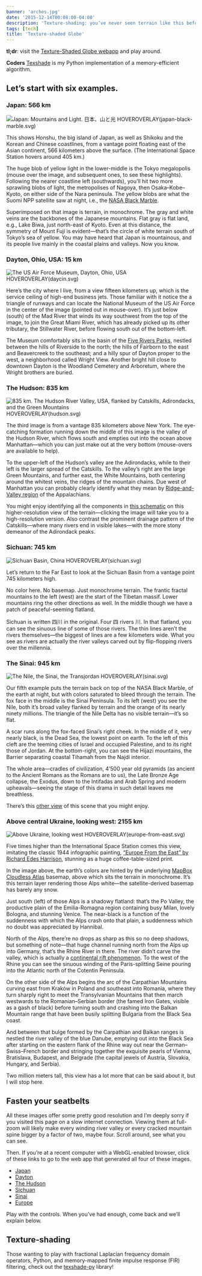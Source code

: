 ```yaml
---
banner: 'arches.jpg'
date: '2015-12-14T00:08:00-04:00'
description: 'Texture-shading: you’ve never seen terrain like this before!'
tags: [tech]
title: 'Texture-shaded Globe'
---
```


**tl;dr**: visit the [Texture-Shaded Globe webapp](https://fasiha.github.io/texshade-cesium-viewer/) and play around.

**Coders** [Texshade](https://github.com/fasiha/texshade-py#readme) is my Python implementation of a memory-efficient algorithm.

## Let’s start with six examples.

### Japan: 566 km

![Japan: Mountains and Light. 日本、山と光](japan-black-marble.jpg) HOVEROVERLAY(japan-black-marble.svg)

This shows Honshu, the big island of Japan, as well as Shikoku and the Korean and Chinese coastlines, from a vantage point floating east of the Asian continent, 566 kilometers above the surface. (The International Space Station hovers around 405 km.)

The huge blob of yellow light in the lower-middle is the Tokyo megalopolis (mouse over the image, and subsequent ones, to see these highlights). Following the nearer coastline left (southwards), you’ll hit two more sprawling blobs of light, the metropolises of Nagoya, then Osaka–Kobe–Kyoto, on either side of the Nara peninsula. The yellow blobs are what the Suomi NPP satellite saw at night, i.e., the [NASA Black Marble](https://www.nasa.gov/topics/earth/earthmonth/earthmonth_2013_5.html).

Superimposed on that image is terrain, in monochrome. The gray and white veins are the backbones of the Japanese mountains. Flat gray is flat land, e.g., Lake Biwa, just north-east of Kyoto. Even at this distance, the symmetry of Mount Fuji is evident—that’s the circle of white terrain south of Tokyo’s sea of yellow. You may have heard that Japan is mountainous, and its people live mainly in the coastal plains and valleys. Now you know.


### Dayton, Ohio, USA: 15 km

![The US Air Force Museum, Dayton, Ohio, USA](daycin.jpg) HOVEROVERLAY(daycin.svg)

Here’s the city where I live, from a view fifteen kilometers up, which is the service ceiling of high-end business jets. Those familiar with it notice the a triangle of runways and can locate the National Museum of the US Air Force in the center of the image (pointed out in mouse-over). It’s just below (south) of the Mad River that winds its way southwest from the top of the image, to join the Great Miami River, which has already picked up its other tributary, the Stillwater River, before flowing south out of the bottom-left.

The Museum comfortably sits in the basin of the [Five Rivers Parks](https://en.wikipedia.org/wiki/Five_Rivers_MetroParks), nestled between the hills of Riverside to the north; the hills of Fairborn to the east and Beavercreek to the southeast; and a hilly spur of Dayton proper to the west, a neighborhood called Wright View. Another bright hill close to downtown Dayton is the Woodland Cemetery and Arboretum, where the Wright brothers are buried.


### The Hudson: 835 km

![835 km. The Hudson River Valley, USA, flanked by Catskills, Adirondacks, and the Green Mountains](hudson.jpg) HOVEROVERLAY(hudson.svg)

The third image is from a vantage 835 kilometers above New York. The eye-catching formation running down the middle of this image is the valley of the Hudson River, which flows south and empties out into the ocean above Manhattan—which you can just make out at the very bottom (mouse-overs are available to help).

To the upper-left of the Hudson’s valley are the Adirondacks, while to their left is the larger spread of the Catskills. To the valley’s right are the large Green Mountains, and further east, the White Mountains, both centering around the whitest veins, the ridges of the mountain chains. Due west of Manhattan you can probably clearly identify what they mean by [Ridge-and-Valley region](https://en.wikipedia.org/wiki/Ridge-and-Valley_Appalachians) of the Appalachians.

You might enjoy identifying all the components in [this schematic](https://commons.wikimedia.org/wiki/File:NortheastAppalachiansMap.jpg) on this higher-resolution view of the terrain—clicking the image will take you to a high-resolution version. Also contrast the prominent drainage pattern of the Catskills—where many rivers end in visible lakes—with the more stony demeanor of the Adirondack peaks.


### Sichuan: 745 km

![Sichuan Basin, China](sichuan.jpg) HOVEROVERLAY(sichuan.svg)

Let’s return to the Far East to look at the Sichuan Basin from a vantage point 745 kilometers high.

No color here. No basemap. Just monochrome terrain. The frantic fractal mountains to the left (west) are the start of the Tibetan massif. Lower mountains ring the other directions as well. In the middle though we have a patch of peaceful-seeming flatland.

Sichuan is written 四川 in the original. Four 四 rivers 川. In that flatland, you can see the sinuous line of some of those rivers. The thin lines aren’t the rivers themselves—the biggest of lines are a few kilometers wide. What you see as rivers are actually the river valleys carved out by flip-flopping rivers over the millennia.


### The Sinai: 945 km

![The Nile, the Sinai, the Transjordan](sinai.jpg) HOVEROVERLAY(sinai.svg)

Our fifth example puts the terrain back on top of the NASA Black Marble, of the earth at night, but with colors saturated to bleed through the terrain. The fox face in the middle is the Sinai Peninsula. To its left (west) you see the Nile, both it’s broad valley flanked by terrain and the orange of its nearly ninety millions. The triangle of the Nile Delta has no visible terrain—it’s so flat.

A scar runs along the fox-faced Sinai’s right cheek. In the middle of it, very nearly black, is the Dead Sea, the lowest point on earth. To the left of this cleft are the teeming cities of Israel and occupied Palestine, and to its right those of Jordan. At the bottom-right, you can see the Hijazi mountains, the Barrier separating coastal Tihamah from the Najdi interior.

The whole area—cradles of civilization, 4’500 year old pyramids (as ancient to the Ancient Romans as the Romans are to us), the Late Bronze Age collapse, the Exodus, down to the Intifadas and Arab Spring and modern upheavals—seeing the stage of this drama in such detail leaves me breathless.

There’s this [other view](https://commons.wikimedia.org/wiki/File:Nile_River_Delta_at_Night.JPG) of this scene that you might enjoy.


### Above central Ukraine, looking west: 2155 km

![Above Ukraine, looking west](europe-from-east.jpg) HOVEROVERLAY(europe-from-east.svg)

Five times higher than the International Space Station comes this view, imitating the classic 1944 infographic painting, [“Europe From the East” by Richard Edes Harrison](http://www.davidrumsey.com/luna/servlet/detail/RUMSEY~8~1~266329~5504885:Europe-From-The-East#), stunning as a huge coffee-table-sized print.

In the image above, the earth’s colors are hinted by the underlying [MapBox Cloudless Atlas](https://www.mapbox.com/blog/cloudless-atlas-with-landsat/) basemap, above which sits the terrain in monochrome. It’s this terrain layer rendering those Alps white—the satellite-derived basemap has barely any snow.

Just south (left) of those Alps is a shadowy flatland: that’s the Po Valley, the productive plain of the Emilia-Romagna region containing busy Milan, lovely Bologna, and stunning Venice. The near-black is a function of the suddenness with which the Alps crash onto that plain, a suddenness which no doubt was appreciated by Hannibal.

North of the Alps, there’re no drops as sharp as this so no deep shadows, but something of note—that huge channel running north from the Alps up into Germany, that’s the Rhine River in there. The river didn’t carve the valley, which is actually a [continental rift phenomenon](https://en.wikipedia.org/w/index.php?title=Rhine&oldid=781522255#Alpine_orogeny). To the west of the Rhine you can see the sinuous winding of the Paris-splitting Seine pouring into the Atlantic north of the Cotentin Peninsula.

On the other side of the Alps begins the arc of the Carpathian Mountains curving east from Kraków in Poland and southeast into Romania, where they turn sharply right to meet the Transylvanian Mountains that then march westwards to the Romanian–Serbian border (the famed Iron Gates, visible as a gash of black) before turning south and crashing into the Balkan Mountain range that have been busily splitting Bulgaria from the Black Sea coast.

And between that bulge formed by the Carpathian and Balkan ranges is nestled the river valley of the blue Danube, emptying out into the Black Sea after starting on the eastern flank of the Rhine way out near the German–Swiss–French border and stringing together the exquisite pearls of Vienna, Bratislava, Budapest, and Belgrade (the capital jewels of Austria, Slovakia, Hungary, and Serbia).

Two million meters tall, this view has a lot more that can be said about it, but I will stop here.

## Fasten your seatbelts

All these images offer some pretty good resolution and I’m deeply sorry if you visited this page on a slow internet connection. Viewing them at full-zoom will likely make every winding river valley or every cracked mountain spine bigger by a factor of two, maybe four. Scroll around, see what you can see.

Then. If you’re at a recent computer with a WebGL-enabled browser, click of these links to go to the web app that generated all four of these images.

- [Japan][japan]
- [Dayton][daycin]
- [The Hudson][hudson]
- [Sichuan][sichuan]
- [Sinai][sinai]
- [Europe][europe]

Play with the controls. When you’ve had enough, come back and we’ll explain below.

## Texture-shading

Those wanting to play with fractional Laplacian frequency domain operators, Python, and memory-mapped finite impulse response (FIR) filtering, check out the [texshade-py](https://github.com/fasiha/texshade-py#readme) library!

[crimea]: https://fasiha.github.io/texshade-cesium-viewer/#%7B%22version%22%3A0%2C%22baseLayerPicked%22%3A%7B%22name%22%3A%22The%20Black%20Marble%22%2C%22iconUrl%22%3A%22http%3A%2F%2Fmaps.aldebrn.me%2FBuild%2FCesium%2FWidgets%2FImages%2FImageryProviders%2FblackMarble.png%22%7D%2C%22baseTerrainPicked%22%3A%7B%22name%22%3A%22WGS84%20Ellipsoid%22%7D%2C%22layers%22%3A%5B%7B%22url%22%3A%22%2F%2Fcesiumjs.org%2Fblackmarble%22%2C%22isBaseLayer%22%3Atrue%2C%22alpha%22%3A1%2C%22brightness%22%3A1%2C%22contrast%22%3A1%2C%22hue%22%3A0%2C%22saturation%22%3A1%2C%22gamma%22%3A1%7D%2C%7B%22url%22%3A%22http%3A%2F%2Fmaps.aldebrn.me%2Fworld-tex-cgiar-90m%22%2C%22isBaseLayer%22%3Afalse%2C%22alpha%22%3A0.7%2C%22brightness%22%3A0.98%2C%22contrast%22%3A3%2C%22hue%22%3A0%2C%22saturation%22%3A1%2C%22gamma%22%3A3%7D%5D%2C%22terrainExaggeration%22%3A1%2C%22destination%22%3A%7B%22x%22%3A3956085.01170706%2C%22y%22%3A2658694.6040228875%2C%22z%22%3A4776774.409817503%7D%2C%22orientation%22%3A%7B%22heading%22%3A6.150109241304203%2C%22pitch%22%3A-1.5548664680704714%2C%22roll%22%3A0%7D%7D

[europe]: https://fasiha.github.io/texshade-cesium-viewer/#%7B%22version%22%3A0%2C%22baseLayerPicked%22%3A%7B%22name%22%3A%22Mapbox%20Satellite%22%2C%22iconUrl%22%3A%22http%3A%2F%2Fmaps.aldebrn.me%2FBuild%2FCesium%2FWidgets%2FImages%2FImageryProviders%2FmapboxSatellite.png%22%7D%2C%22baseTerrainPicked%22%3A%7B%22name%22%3A%22WGS84%20Ellipsoid%22%7D%2C%22layers%22%3A%5B%7B%22url%22%3A%22%2F%2Fapi.mapbox.com%2Fv4%2F%22%2C%22isBaseLayer%22%3Atrue%2C%22alpha%22%3A1%2C%22brightness%22%3A1%2C%22contrast%22%3A1%2C%22hue%22%3A0%2C%22saturation%22%3A3%2C%22gamma%22%3A1%7D%2C%7B%22url%22%3A%22http%3A%2F%2Fmaps.aldebrn.me%2Fworld-tex-cgiar-90m%22%2C%22isBaseLayer%22%3Afalse%2C%22alpha%22%3A0.86%2C%22brightness%22%3A1.3%2C%22contrast%22%3A5%2C%22hue%22%3A0%2C%22saturation%22%3A1%2C%22gamma%22%3A1%7D%5D%2C%22terrainExaggeration%22%3A1%2C%22destination%22%3A%7B%22x%22%3A4596057.84922899%2C%22y%22%3A2996920.8694578307%2C%22z%22%3A6519928.159490867%7D%2C%22orientation%22%3A%7B%22heading%22%3A4.518257183901266%2C%22pitch%22%3A-1.0325489903556369%2C%22roll%22%3A6.281328392869174%7D%7D

[sinai]: https://fasiha.github.io/texshade-cesium-viewer/#%7B%22version%22%3A0%2C%22baseLayerPicked%22%3A%7B%22name%22%3A%22The%20Black%20Marble%22%2C%22iconUrl%22%3A%22http%3A%2F%2Fmaps.aldebrn.me%2FBuild%2FCesium%2FWidgets%2FImages%2FImageryProviders%2FblackMarble.png%22%7D%2C%22baseTerrainPicked%22%3A%7B%22name%22%3A%22WGS84%20Ellipsoid%22%7D%2C%22layers%22%3A%5B%7B%22url%22%3A%22%2F%2Fcesiumjs.org%2Fblackmarble%22%2C%22isBaseLayer%22%3Atrue%2C%22alpha%22%3A1%2C%22brightness%22%3A1%2C%22contrast%22%3A1%2C%22hue%22%3A0%2C%22saturation%22%3A3%2C%22gamma%22%3A1%7D%2C%7B%22url%22%3A%22http%3A%2F%2Fmaps.aldebrn.me%2Fworld-tex-cgiar-90m%22%2C%22isBaseLayer%22%3Afalse%2C%22alpha%22%3A0.84%2C%22brightness%22%3A1.22%2C%22contrast%22%3A3%2C%22hue%22%3A0%2C%22saturation%22%3A1%2C%22gamma%22%3A1%7D%5D%2C%22terrainExaggeration%22%3A1%2C%22destination%22%3A%7B%22x%22%3A5290854.567243439%2C%22y%22%3A3560796.5956659717%2C%22z%22%3A3588048.238531111%7D%2C%22orientation%22%3A%7B%22heading%22%3A6.139467117973812%2C%22pitch%22%3A-1.5563300568612175%2C%22roll%22%3A0%7D%7D

[japan]: https://fasiha.github.io/texshade-cesium-viewer/#%7B%22version%22%3A0%2C%22baseLayerPicked%22%3A%7B%22name%22%3A%22The%20Black%20Marble%22%2C%22iconUrl%22%3A%22http%3A%2F%2Fmaps.aldebrn.me%2FBuild%2FCesium%2FWidgets%2FImages%2FImageryProviders%2FblackMarble.png%22%7D%2C%22baseTerrainPicked%22%3A%7B%22name%22%3A%22WGS84%20Ellipsoid%22%7D%2C%22layers%22%3A%5B%7B%22url%22%3A%22%2F%2Fcesiumjs.org%2Fblackmarble%22%2C%22isBaseLayer%22%3Atrue%2C%22alpha%22%3A1%2C%22brightness%22%3A1%2C%22contrast%22%3A1%2C%22hue%22%3A0%2C%22saturation%22%3A1%2C%22gamma%22%3A0.48%7D%2C%7B%22url%22%3A%22http%3A%2F%2Fmaps.aldebrn.me%2Fworld-tex-cgiar-90m%22%2C%22isBaseLayer%22%3Afalse%2C%22alpha%22%3A0.52%2C%22brightness%22%3A1.32%2C%22contrast%22%3A1.4%2C%22hue%22%3A0%2C%22saturation%22%3A1%2C%22gamma%22%3A1%7D%5D%2C%22terrainExaggeration%22%3A1%2C%22destination%22%3A%7B%22x%22%3A-4555669.674111755%2C%22y%22%3A3702876.47327235%2C%22z%22%3A3697615.9732322954%7D%2C%22orientation%22%3A%7B%22heading%22%3A5.681369036822533%2C%22pitch%22%3A-0.8218479123823927%2C%22roll%22%3A0.027079069039927184%7D%7D

[sichuan]: https://fasiha.github.io/texshade-cesium-viewer/#%7B%22version%22%3A0%2C%22baseLayerPicked%22%3A%7B%22name%22%3A%22The%20Black%20Marble%22%2C%22iconUrl%22%3A%22http%3A%2F%2Fmaps.aldebrn.me%2FBuild%2FCesium%2FWidgets%2FImages%2FImageryProviders%2FblackMarble.png%22%7D%2C%22baseTerrainPicked%22%3A%7B%22name%22%3A%22WGS84%20Ellipsoid%22%7D%2C%22layers%22%3A%5B%7B%22url%22%3A%22%2F%2Fcesiumjs.org%2Fblackmarble%22%2C%22isBaseLayer%22%3Atrue%2C%22alpha%22%3A1%2C%22brightness%22%3A1%2C%22contrast%22%3A1%2C%22hue%22%3A0%2C%22saturation%22%3A1%2C%22gamma%22%3A1%7D%2C%7B%22url%22%3A%22http%3A%2F%2Fmaps.aldebrn.me%2Fworld-tex-cgiar-90m%22%2C%22isBaseLayer%22%3Afalse%2C%22alpha%22%3A1%2C%22brightness%22%3A1.26%2C%22contrast%22%3A3%2C%22hue%22%3A0%2C%22saturation%22%3A1%2C%22gamma%22%3A1%7D%5D%2C%22terrainExaggeration%22%3A1%2C%22destination%22%3A%7B%22x%22%3A-1680812.5781039044%2C%22y%22%3A5928345.92553644%2C%22z%22%3A3564399.711321817%7D%2C%22orientation%22%3A%7B%22heading%22%3A6.274816124366115%2C%22pitch%22%3A-1.570034204520696%2C%22roll%22%3A0%7D%7D

[daycin]:  https://fasiha.github.io/daycin/Apps/#%7B%22version%22%3A0%2C%22baseLayerPicked%22%3A%7B%22name%22%3A%22Bing%20Maps%20Aerial%22%2C%22iconUrl%22%3A%22https%3A%2F%2Ffasiha.github.io%2Fdaycin%2FBuild%2FCesium%2FWidgets%2FImages%2FImageryProviders%2FbingAerial.png%22%7D%2C%22baseTerrainPicked%22%3A%7B%22name%22%3A%22WGS84%20Ellipsoid%22%7D%2C%22layers%22%3A%5B%7B%22url%22%3A%22%2F%2Fdev.virtualearth.net%22%2C%22isBaseLayer%22%3Atrue%2C%22alpha%22%3A1%2C%22brightness%22%3A1%2C%22contrast%22%3A1.22%2C%22hue%22%3A0%2C%22saturation%22%3A1%2C%22gamma%22%3A1.08%7D%2C%7B%22url%22%3A%22..%2Ftiles%22%2C%22isBaseLayer%22%3Afalse%2C%22alpha%22%3A0.9%2C%22brightness%22%3A1%2C%22contrast%22%3A1.4%2C%22hue%22%3A0%2C%22saturation%22%3A1%2C%22gamma%22%3A0.68%7D%5D%2C%22terrainExaggeration%22%3A1%2C%22destination%22%3A%7B%22x%22%3A504706.8355537353%2C%22y%22%3A-4893815.209792661%2C%22z%22%3A4069458.683224584%7D%2C%22orientation%22%3A%7B%22heading%22%3A0.0032050530316229953%2C%22pitch%22%3A-1.5707141038036494%2C%22roll%22%3A0%7D%7D

[hudson]: https://fasiha.github.io/texshade-cesium-viewer/#%7B%22version%22%3A0%2C%22baseLayerPicked%22%3A%7B%22name%22%3A%22Mapbox%20Streets%22%2C%22iconUrl%22%3A%22http%3A%2F%2Fmaps.aldebrn.me%2FBuild%2FCesium%2FWidgets%2FImages%2FImageryProviders%2FmapboxTerrain.png%22%7D%2C%22baseTerrainPicked%22%3A%7B%22name%22%3A%22WGS84%20Ellipsoid%22%7D%2C%22layers%22%3A%5B%7B%22url%22%3A%22%2F%2Fapi.mapbox.com%2Fv4%2F%22%2C%22isBaseLayer%22%3Atrue%2C%22alpha%22%3A1%2C%22brightness%22%3A1%2C%22contrast%22%3A1%2C%22hue%22%3A0%2C%22saturation%22%3A1%2C%22gamma%22%3A1%7D%2C%7B%22url%22%3A%22http%3A%2F%2Fmaps.aldebrn.me%2Fworld-tex-cgiar-90m%22%2C%22isBaseLayer%22%3Afalse%2C%22alpha%22%3A0.86%2C%22brightness%22%3A1%2C%22contrast%22%3A2.5%2C%22hue%22%3A0%2C%22saturation%22%3A1%2C%22gamma%22%3A1.84%7D%5D%2C%22terrainExaggeration%22%3A1%2C%22destination%22%3A%7B%22x%22%3A1467237.0149951847%2C%22y%22%3A-5040591.413295751%2C%22z%22%3A4932743.9292378975%7D%2C%22orientation%22%3A%7B%22heading%22%3A0.06478440361275162%2C%22pitch%22%3A-1.569780019850889%2C%22roll%22%3A0%7D%7D
